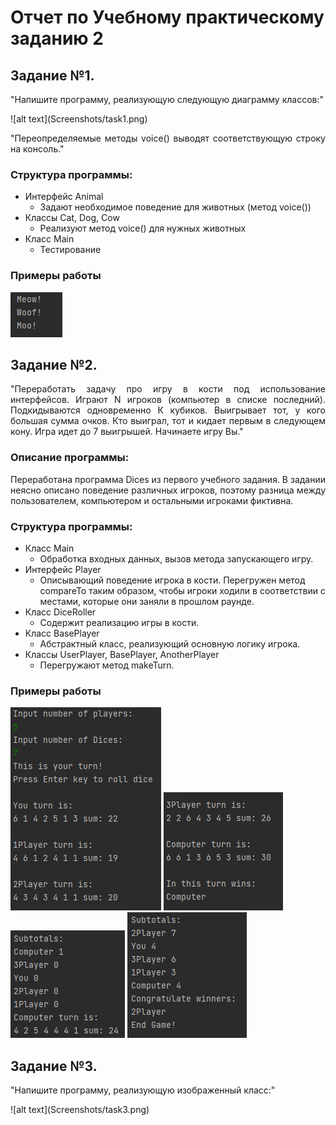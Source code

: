 # Отчет по Учебному практическому заданию 2 
  
## Задание №1.
<p align="justify">
"Напишите программу, реализующую следующую диаграмму классов:"</p>
![alt text](Screenshots/task1.png)
<p align="justify">
"Переопределяемые методы voice() выводят соответствующую строку на консоль."</p>

### Структура программы:  
* Интерфейс Animal
    * Задают необходимое поведение для животных (метод voice())
* Классы Cat, Dog, Cow
    * Реализуют метод voice() для нужных животных
* Класс Main
    * Тестирование
    
### Примеры работы
![alt text](Screenshots/Animal1.png)

## Задание №2.
<p align="justify">
"Переработать задачу про игру в кости под использование интерфейсов.
Играют N игроков (компьютер в списке последний). Подкидываются
одновременно К кубиков. Выигрывает тот, у кого большая сумма очков.
Кто выиграл, тот и кидает первым в следующем кону. Игра идет до 7
выигрышей. Начинаете игру Вы."  </p>

### Описание программы:
<p align="justify">
Переработана программа Dices из первого учебного задания. В задании неясно описано поведение различных игроков, поэтому разница между пользователем, компьютером и
остальными игроками фиктивна.</p>

### Структура программы:  
* Класс Main
    * Обработка входных данных, вызов метода запускающего игру.
* Интерфейс Player
    * Описывающий поведение игрока в кости. Перегружен метод compareTo таким образом, чтобы игроки ходили в соответствии с местами, которые они заняли в прошлом раунде.  
* Класс DiceRoller
    * Содержит реализацию игры в кости.
* Класс BasePlayer
    * Абстрактный класс, реализующий основную логику игрока.
* Классы UserPlayer, BasePlayer, AnotherPlayer
    * Перегружают метод makeTurn.

### Примеры работы
![alt text](Screenshots/DiceRoller1.png)
![alt text](Screenshots/DiceRoller2.png)
![alt text](Screenshots/DiceRoller3.png)
![alt text](Screenshots/DiceRoller4.png)

## Задание №3.
<p align="justify">
"Напишите программу, реализующую изображенный класс:"  </p>
![alt text](Screenshots/task3.png)

